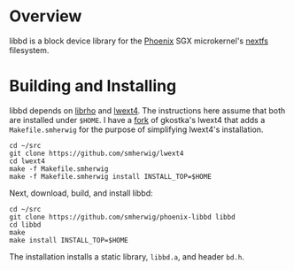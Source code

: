 Overview
========
libbd is a block device library for the
[Phoenix](https://github.com/smherwig/phoenix) SGX microkernel's
[nextfs](https://github.com/smherwig/phoenix-fileserver) filesystem.


<a name="building"/> Building and Installing
============================================
libbd depends on [librho](https://github.com/smherwig/librho) and
[lwext4](https://github.com/gkostka/lwext4).  The
instructions here assume that both are installed under `$HOME`.
 I have a [fork](https://github.com/smherwig/lwext4) of gkostka's lwext4 that adds
a `Makefile.smherwig` for the purpose of simplifying lwext4's installation.

```
cd ~/src
git clone https://github.com/smherwig/lwext4
cd lwext4
make -f Makefile.smherwig
make -f Makefile.smherwig install INSTALL_TOP=$HOME
```

Next, download, build, and install libbd:

```
cd ~/src
git clone https://github.com/smherwig/phoenix-libbd libbd
cd libbd
make
make install INSTALL_TOP=$HOME
```

The installation installs a static library, `libbd.a`, and header `bd.h`.
